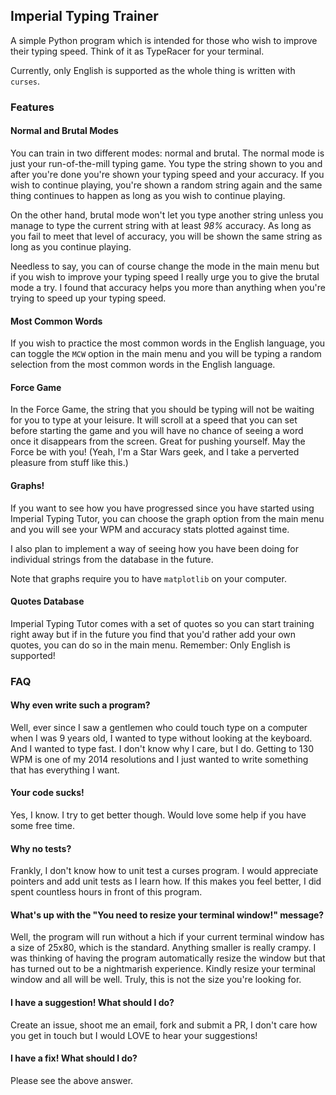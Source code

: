 ## Imperial Typing Trainer

A simple Python program which is intended for those who wish to improve their
typing speed. Think of it as TypeRacer for your terminal.

Currently, only English is supported as the whole thing is written with ``curses``.

### Features

#### Normal and Brutal Modes
You can train in two different modes: normal and brutal. The normal mode is just your
run-of-the-mill typing game. You type the string shown to you and after you're done
you're shown your typing speed and your accuracy. If you wish to continue playing,
you're shown a random string again and the same thing continues to happen as long as
you wish to continue playing.

On the other hand, brutal mode won't let you type another string unless you manage
to type the current string with at least *98%* accuracy. As long as you fail to meet
that level of accuracy, you will be shown the same string as long as you continue playing.

Needless to say, you can of course change the mode in the main menu but if you wish
to improve your typing speed I really urge you to give the brutal mode a try. I found
that accuracy helps you more than anything when you're trying to speed up your typing
speed.

#### Most Common Words
If you wish to practice the most common words in the English language, you can toggle
the ``MCW`` option in the main menu and you will be typing a random selection from the
most common words in the English language.

#### Force Game
In the Force Game, the string that you should be typing will not be waiting for you to
type at your leisure. It will scroll at a speed that you can set before starting the game
and you will have no chance of seeing a word once it disappears from the screen. Great
for pushing yourself. May the Force be with you! (Yeah, I'm a Star Wars geek, and I
take a perverted pleasure from stuff like this.)

#### Graphs!
If you want to see how you have progressed since you have started using Imperial Typing
Tutor, you can choose the graph option from the main menu and you will see your 
WPM and accuracy stats plotted against time. 

I also plan to implement a way of seeing how you have been doing for individual strings
from the database in the future.

Note that graphs require you to have ``matplotlib`` on your computer.

#### Quotes Database
Imperial Typing Tutor comes with a set of quotes so you can start training right away
but if in the future you find that you'd rather add your own quotes, you can do so
in the main menu. Remember: Only English is supported!

### FAQ
#### Why even write such a program?
Well, ever since I saw a gentlemen who could touch type on a computer when I was 9 years
old, I wanted to type without looking at the keyboard. And I wanted to type fast. I don't
know why I care, but I do. Getting to 130 WPM is one of my 2014 resolutions and 
I just wanted to write something that has everything I want.

#### Your code sucks!
Yes, I know. I try to get better though. Would love some help if you have some free time.

#### Why no tests?
Frankly, I don't know how to unit test a curses program. I would appreciate pointers
and add unit tests as I learn how. If this makes you feel better, I did spent
countless hours in front of this program.

#### What's up with the "You need to resize your terminal window!" message?
Well, the program will run without a hich if your current terminal window has a
size of 25x80, which is the standard. Anything smaller is really crampy. I was thinking
of having the program automatically resize the window but that has turned out to be
a nightmarish experience. Kindly resize your terminal window and all will be well.
Truly, this is not the size you're looking for.

#### I have a suggestion! What should I do?
Create an issue, shoot me an email, fork and submit a PR, I don't care how you get in touch
but I would LOVE to hear your suggestions!

#### I have a fix! What should I do?
Please see the above answer.
